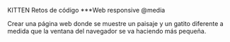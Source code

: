 KITTEN
Retos de código
***Web responsive @media

Crear una página web donde se muestre un paisaje y un gatito diferente a medida que la ventana del navegador se va haciendo más pequeña.
